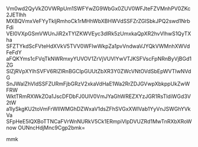 Vm0wd2QyVkZOVWRpUm1SWFYwZG9WbGx0ZUV0WFJteFZVMnhPV0ZKc2JETlhh
MXBQVmxVeFYyTkljRmhoCk1rMHhWbXBHWVdSSFZrZGlSbkJPQ2swd1NrbFdi
VEI0VXpGSmVWUnJiR2xTYlZKWVEyc3dlRk5zUmxkaQpXR2hvVlhwS1QyTXha
SFZTYkdScFVteHdXVkV5TVV0WFIwWkpZa1pvVndwaVJYQkVWMnhXWVdFeFdY
aFQKYms1cFVqTkNWRmxyYUVOV1ZrVjVUVlYwVTJKSFVscFpNRnByVjBGd1ZG
SlZjRVpXYlhSVFV6RlZlRnBGClpGUUtZbXR3Y0ZWcVNtOVdSbEpWVTIwNVdG
SnJWalZhVldSSFZURmFjbGRzV2xkaVdHaE1Wa2RrZDJGVwpXbkppUkZwWFRW
WktTRmRXWkZOa1JscDFDbFJ0UlV0VmJYaGhWREZXYzJGR1RsTldiWGd3V2tW
a1IySkgKU2toVmFrWllWMGhDZWxaV1dsZFhSVGxXWlVab1YyVnJSWGhYVkVa
SFpHeE5lQXBoTTNCaFVrWnNURkV5Ck1ERmpiVlpDVUZRd1MwTnRXbXRoWnow
OUNncHdjMnc9Cgp2bmk=

mmk